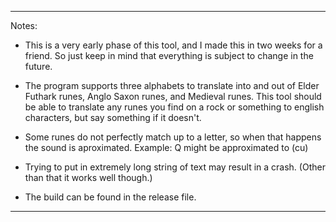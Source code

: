 
________________________________________________________________________________
Notes:
- This is a very early phase of this tool, and I made this in two weeks for a friend.
  So just keep in mind that everything is subject to change in the future.

- The program supports three alphabets to translate into and out of Elder Futhark runes,
  Anglo Saxon runes, and Medieval runes. This tool should be able to translate any runes
  you find on a rock or something to english characters, but say something if it doesn't.

- Some runes do not perfectly match up to a letter, so when that happens the sound is
  aproximated. Example: Q might be approximated to (cu)

- Trying to put in extremely long string of text may result in a crash. (Other than that
  it works well though.)
  
- The build can be found in the release file.
________________________________________________________________________________
